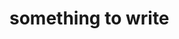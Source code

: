 <!DOCTYPE html>
<html>
<head>
	<title>first project</title>
</head>
<body>
<h1>something to write</h1>
</body>
</html>